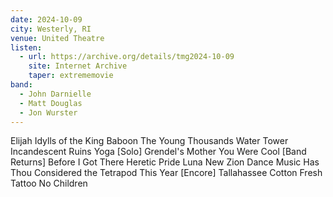 ```yaml
---
date: 2024-10-09
city: Westerly, RI
venue: United Theatre
listen:
  - url: https://archive.org/details/tmg2024-10-09
    site: Internet Archive
    taper: extrememovie
band:
  - John Darnielle
  - Matt Douglas
  - Jon Wurster
---
```

Elijah
Idylls of the King
Baboon
The Young Thousands
Water Tower
Incandescent Ruins
Yoga
[Solo]
Grendel's Mother
You Were Cool
[Band Returns]
Before I Got There
Heretic Pride
Luna
New Zion
Dance Music
Has Thou Considered the Tetrapod
This Year
[Encore]
Tallahassee
Cotton
Fresh Tattoo
No Children
